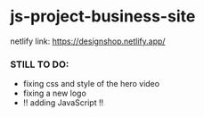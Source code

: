 # js-project-business-site
netlify link: https://designshop.netlify.app/




<h3>STILL TO DO:</h3>
<ul>
<li>fixing css and style of the hero video</li>
<li>fixing a new logo</li>
<li>!! adding JavaScript !! </il>
</ul>

